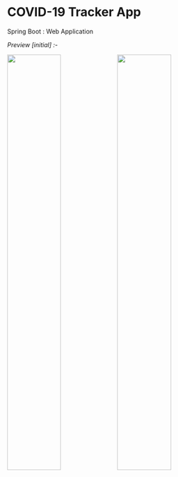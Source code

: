 # COVID-19 Tracker App
Spring Boot : Web Application

_Preview [initial] :-_

<p>
  <img width="49.5%" src="https://user-images.githubusercontent.com/75872316/121746758-fc2c7d00-cb23-11eb-8c36-79f6b4211b50.png" />
  <img width="49.5%" src="https://user-images.githubusercontent.com/75872316/121749297-0d778880-cb28-11eb-8e11-5d9213463ef4.png"/>
</p>
